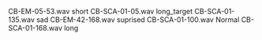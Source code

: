 CB-EM-05-53.wav   short
CB-SCA-01-05.wav  long_target
CB-SCA-01-135.wav sad
CB-EM-42-168.wav  suprised
CB-SCA-01-100.wav Normal
CB-SCA-01-168.wav long
